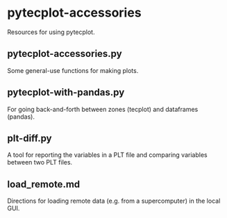 # pytecplot-accessories
Resources for using pytecplot.

## pytecplot-accessories.py
Some general-use functions for making plots.

## pytecplot-with-pandas.py
For going back-and-forth between zones (tecplot) and dataframes (pandas).

## plt-diff.py
A tool for reporting the variables in a PLT file and comparing variables between two PLT files.

## load_remote.md
Directions for loading remote data (e.g. from a supercomputer) in the local GUI.
